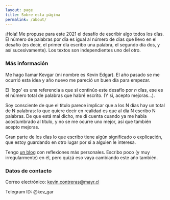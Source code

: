 ```yaml
---
layout: page
title: Sobre esta página
permalink: /about/
---
```


¡Hola! Me propuse para este 2021 el desafío de escribir algo todos los días. El número de palabras por día es igual al número de días que llevo en el desafío (es decir, el primer día escribo una palabra, el segundo día dos, y así sucesivamente). Los textos son independientes uno del otro.

### Más información

Me hago llamar Kevgar (mi nombre es Kevin Edgar). El año pasado se me ocurrió esta idea y año nuevo me pareció un buen día para empezar. 

El 'logo' es una referencia a que si continúo este desafío por _n_ días, ese es el número total de palabras que habré escrito. (Y sí, acepto mejoras...).

Soy consciente de que el título parece implicar que a los N días hay un total de N palabras: lo que quiere decir en realidad es que al día N escribo N palabras. De que está mal dicho, me dí cuenta cuando ya me había acostumbrado al título, y no se me ocurre uno mejor, así que también acepto mejoras.

Gran parte de los días lo que escribo tiene algún significado o explicación, que estoy guardando en otro lugar por si a alguien le interesa.

Tengo [un blog](https://dia8649.blogspot.com) con reflexiones más personales. Escribo poco (y muy irregularmente) en él, pero quizá eso vaya cambiando este año también.

### Datos de contacto

Correo electrónico: kevin.contreras@mayr.cl

Telegram ID: @kev_gar
